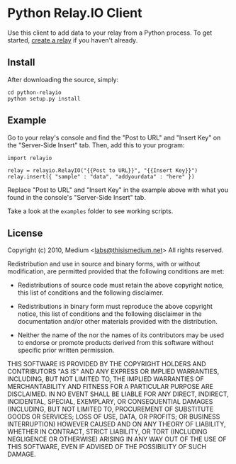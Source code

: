 # Python Relay.IO Client #

Use this client to add data to your relay from a Python process.  To
get started, [create a relay][1] if you haven't already.

## Install ##

After downloading the source, simply:

    cd python-relayio
    python setup.py install

## Example ##

Go to your relay's console and find the "Post to URL" and "Insert Key"
on the "Server-Side Insert" tab.  Then, add this to your program:

    import relayio

    relay = relayio.RelayIO("{{Post to URL}}", "{{Insert Key}}")
    relay.insert({ "sample" : "data", "addyourdata" : "here" })

Replace "Post to URL" and "Insert Key" in the example above with what
you found in the console's "Server-Side Insert" tab.

Take a look at the `examples` folder to see working scripts.

## License ##

Copyright (c) 2010, Medium &lt;labs@thisismedium.net&gt;
All rights reserved.

Redistribution and use in source and binary forms, with or without
modification, are permitted provided that the following conditions are
met:

* Redistributions of source code must retain the above copyright
  notice, this list of conditions and the following disclaimer.

* Redistributions in binary form must reproduce the above copyright
  notice, this list of conditions and the following disclaimer in the
  documentation and/or other materials provided with the distribution.

* Neither the name of the <organization> nor the names of its
  contributors may be used to endorse or promote products derived from
  this software without specific prior written permission.

THIS SOFTWARE IS PROVIDED BY THE COPYRIGHT HOLDERS AND CONTRIBUTORS
"AS IS" AND ANY EXPRESS OR IMPLIED WARRANTIES, INCLUDING, BUT NOT
LIMITED TO, THE IMPLIED WARRANTIES OF MERCHANTABILITY AND FITNESS FOR
A PARTICULAR PURPOSE ARE DISCLAIMED. IN NO EVENT SHALL <COPYRIGHT
HOLDER> BE LIABLE FOR ANY DIRECT, INDIRECT, INCIDENTAL, SPECIAL,
EXEMPLARY, OR CONSEQUENTIAL DAMAGES (INCLUDING, BUT NOT LIMITED TO,
PROCUREMENT OF SUBSTITUTE GOODS OR SERVICES; LOSS OF USE, DATA, OR
PROFITS; OR BUSINESS INTERRUPTION) HOWEVER CAUSED AND ON ANY THEORY OF
LIABILITY, WHETHER IN CONTRACT, STRICT LIABILITY, OR TORT (INCLUDING
NEGLIGENCE OR OTHERWISE) ARISING IN ANY WAY OUT OF THE USE OF THIS
SOFTWARE, EVEN IF ADVISED OF THE POSSIBILITY OF SUCH DAMAGE.

[1]: http://relay.io/
